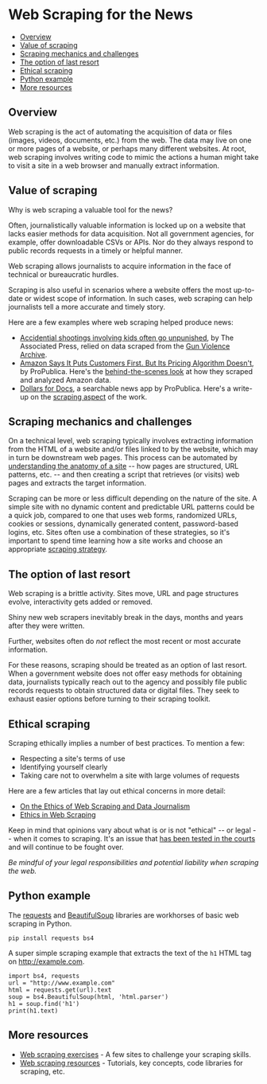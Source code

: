 # Web Scraping for the News

- [Overview](#overview)
- [Value of scraping](#value-of-scraping)
- [Scraping mechanics and challenges](#scraping-mechanics-and-challenges)
- [The option of last resort](#the-option-of-last-resort)
- [Ethical scraping](#ethical-scraping)
- [Python example](#python-example)
- [More resources](#more-resources)

## Overview

Web scraping is the act of automating the acquisition of data or files
(images, videos, documents, etc.) from the web. The data may live on one or more pages of a website, or perhaps many different websites. At root, web scraping involves writing code to mimic the actions a human
might take to visit a site in a web browser and manually extract information.

## Value of scraping

Why is web scraping a valuable tool for the news? 

Often, journalistically valuable information is locked up on a website that lacks easier methods for data acquisition. Not all government agencies, for example, offer downloadable CSVs or APIs. Nor do they always respond to public records requests in a timely or helpful manner.

Web scraping allows journalists to acquire information in the face of technical or bureaucratic hurdles.

Scraping is also useful in scenarios where a website offers the most up-to-date or widest scope of information. In such cases, web scraping can help journalists tell a more accurate and timely story.

Here are a few examples where web scraping helped produce news:

* [Accidential shootings involving kids often go unpunished](https://apnews.com/068e01df18184c9a89cd525331020c91), by The Associated Press, relied on data scraped from the [Gun Violence Archive](https://www.gunviolencearchive.org/).
* [Amazon Says It Puts Customers First. But Its Pricing Algorithm Doesn't](https://www.propublica.org/article/amazon-says-it-puts-customers-first-but-its-pricing-algorithm-doesnt), by ProPublica. Here's the [behind-the-scenes look](https://www.propublica.org/article/how-we-analyzed-amazons-shopping-algorithm) at how they scraped and analyzed Amazon data.
* [Dollars for Docs](https://projects.propublica.org/docdollars), a searchable news app by ProPublica. Here's a write-up on the [scraping aspect](https://www.propublica.org/nerds/scraping-websites) of the work.


## Scraping mechanics and challenges

On a technical level, web scraping typically involves extracting
information from the HTML of a website and/or files linked to by the
website, which may in turn be downstream web pages. This process can be
automated by [understanding the anatomy of a site](101.md#dissecting-a-web-site) -- how pages are
structured, URL patterns, etc. -- and then creating a script
that retrieves (or visits) web pages and extracts the target information.

Scraping can be more or less difficult depending on the nature of the
site. A simple site with no dynamic content and predictable URL patterns could be a quick job, compared to one that uses web forms, randomized URLs, cookies or sessions, dynamically generated content, password-based logins, etc. Sites often use a combination of these strategies, so it's important to spend time learning how a site works and choose an appropriate [scraping strategy](101.md#scraping-strategies).

## The option of last resort

Web scraping is a brittle activity. Sites move, URL
and page structures evolve, interactivity gets added or removed.

Shiny new web scrapers inevitably break in the days, months and years after they were written.

Further, websites often do *not* reflect the most recent or most
accurate information. 

For these reasons, scraping should be treated as an option of last resort. When a government website does not offer easy methods for obtaining data, journalists typically reach out to the agency and possibly file public records requests to obtain structured data or digital files. They seek to exhaust easier options before turning to their scraping toolkit. 

## Ethical scraping

Scraping ethically implies a number of best practices. To mention a few:

* Respecting a site's terms of use
* Identifying yourself clearly
* Taking care not to overwhelm a site with large volumes of requests

Here are a few articles that lay out ethical concerns in more detail:

* [On the Ethics of Web Scraping and Data Journalism](https://gijn.org/2015/08/12/on-the-ethics-of-web-scraping-and-data-journalism/)
* [Ethics in Web Scraping](https://towardsdatascience.com/ethics-in-web-scraping-b96b18136f01)

Keep in mind that opinions vary about what is or is not "ethical" -- or legal -- when it comes to scraping. It's an issue that [has been tested in the courts](https://www.eff.org/deeplinks/2019/09/victory-ruling-hiq-v-linkedin-protects-scraping-public-data) and will continue to be fought over.

*Be mindful of your legal responsibilities and potential liability when scraping the web.*

## Python example

The [requests][] and [BeautifulSoup][] libraries are workhorses of basic web scraping in Python.

[requests]: https://2.python-requests.org/en/master/
[BeautifulSoup]: https://www.crummy.com/software/BeautifulSoup/bs4/doc/

```
pip install requests bs4
```

A super simple scraping example that extracts the text of the `h1` HTML tag on <http://example.com>.

```
import bs4, requests
url = "http://www.example.com"
html = requests.get(url).text
soup = bs4.BeautifulSoup(html, 'html.parser')
h1 = soup.find('h1')
print(h1.text)
```

## More resources

- [Web scraping exercises](exercises.md) - A few sites to challenge your scraping skills.
- [Web scraping resources](resources.md) - Tutorials, key concepts, code libraries for scraping, etc.
